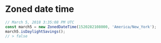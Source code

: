# Zoned date time

```typescript
// March 5, 2018 3:35:08 PM UTC
const march5 = new ZonedDateTime(1520282108000, 'America/New_York');
march5.isDaylightSavings();
// > false
```
